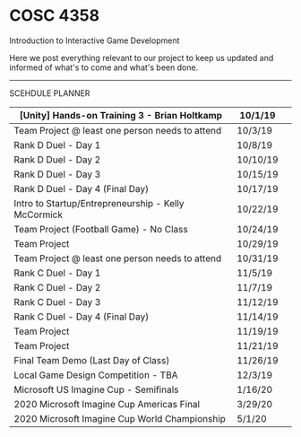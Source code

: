 # COSC 4358
Introduction to Interactive Game Development

Here we post everything relevant to our project to keep us updated and informed of what's to come and what's been done.

-----

SCEHDULE PLANNER

| [Unity] Hands-on Training 3 - Brian Holtkamp        	| 10/1/19  	|            	|
|-----------------------------------------------------	|----------	|------------	|
| Team Project @ least one person needs to attend     	| 10/3/19  	|            	|
| Rank D Duel - Day 1                                 	| 10/8/19  	|            	|
| Rank D Duel - Day 2                                 	| 10/10/19 	|            	|
| Rank D Duel - Day 3                                 	| 10/15/19 	|            	|
| Rank D Duel - Day 4 (Final Day)                     	| 10/17/19 	|            	|
| Intro to Startup/Entrepreneurship - Kelly McCormick 	| 10/22/19 	|            	|
| Team Project (Football Game) - No Class             	| 10/24/19 	|            	|
| Team Project                                        	| 10/29/19 	|            	|
| Team Project @ least one person needs to attend     	| 10/31/19 	|            	|
| Rank C Duel - Day 1                                 	| 11/5/19  	|            	|
| Rank C Duel - Day 2                                 	| 11/7/19  	|            	|
| Rank C Duel - Day 3                                 	| 11/12/19 	|            	|
| Rank C Duel - Day 4 (Final Day)                     	| 11/14/19 	|            	|
| Team Project                                        	| 11/19/19 	|            	|
| Team Project                                        	| 11/21/19 	|            	|
| Final Team Demo (Last Day of Class)                 	| 11/26/19 	|            	|
| Local Game Design Competition - TBA                 	| 12/3/19  	|            	|
| Microsoft US Imagine Cup - Semifinals               	| 1/16/20  	|            	|
| 2020 Microsoft Imagine Cup Americas Final           	| 3/29/20  	|            	|
| 2020 Microsoft Imagine Cup World Championship       	| 5/1/20   	|            	|
